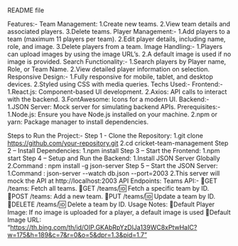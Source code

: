
README file

Features:-
Team Management:
1.Create new teams.
2.View team details and associated players.
3.Delete teams.
Player Management:-
1.Add players to a team (maximum 11 players per team).
2.Edit player details, including name, role, and image.
3.Delete players from a team.
Image Handling:-
1.Players can upload images by using the image URL’s.
2.A default image is used if no image is provided.
Search Functionality:-
1.Search players by Player name, Role, or Team Name.
2.View detailed player information on selection.
Responsive Design:-
1.Fully responsive for mobile, tablet, and desktop devices.
2.Styled using CSS with media queries.
Techs Used:-
Frontend:-
1.React.js: Component-based UI development.
2.Axios: API calls to interact with the backend.
3.FontAwesome: Icons for a modern UI.
Backend:-
1.JSON Server: Mock server for simulating backend APIs.
Prerequisites:-
1.Node.js: Ensure you have Node.js installed on your machine.
2.npm or yarn: Package manager to install dependencies.


Steps to Run the Project:-
Step 1 - Clone the Repository:
1.git clone https://github.com/your-repository.git
2.cd cricket-team-management
Step 2 – Install Dependencies:
1.npm install
Step 3 – Start the Frontend:
1.npm start
Step 4 – Setup and Run the Backend:
1.Install JSON Server Globally
2.Command : npm install -g json-server
Step 5 – Start the JSON Server:
1.Command :  json-server --watch db.json --port=2003
2.This server will mock the API at http://localhost:2003
API Endpoints:
Teams API:-
GET /teams: Fetch all teams.
GET /teams/:id: Fetch a specific team by ID.
POST /teams: Add a new team.
PUT /teams/:id: Update a team by ID.
DELETE /teams/:id: Delete a team by ID.
Usage Notes:
Default Player Image: If no image is uploaded for a player, a default image is used
Default Image URL: “https://th.bing.com/th/id/OIP.GKAbRpYzDlJa139WC8xPtwHaIC?w=175&h=189&c=7&r=0&o=5&dpr=1.3&pid=1.7”
